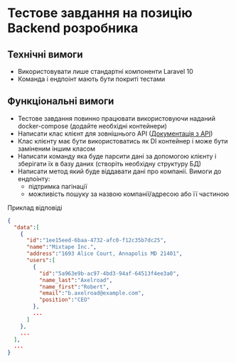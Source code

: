 # Тестове завдання на позицію Backend розробника

## Технічні вимоги
- Використовувати лише стандартні компоненти Laravel 10
- Команда і ендпоінт мають бути покриті тестами

## Функціональні вимоги

- Тестове завдання повинно працювати використовуючи наданий docker-compose (додайте необхідні контейнери)
- Написати клас клієнт для зовнішнього АРІ ([Документація з АРІ](api.md))
- Клас клієнту має бути використоватись як DI контейнер і може бути заміненим іншим класом
- Написати команду яка буде парсити дані за допомогою клієнту і зберігати їх в базу даних (створіть необхідну структуру БД)
- Написати метод який буде віддавати дані про компаніі. Вимоги до ендпоінту:
  - підтримка пагінації
  - можливість пошуку за назвою компанії/адресою або її частиною

Приклад відповіді
```json
{
  "data":[
    {
      "id":"1ee15eed-6baa-4732-afc0-f12c35b7dc25",
      "name":"Mixtape Inc.",
      "address":"1693 Alice Court, Annapolis MD 21401",
      "users":[
        {
          "id":"5a963e9b-ac97-4bd3-94af-64513f4ee3a0",
          "name_last":"Axelroad",
          "name_first":"Robert",
          "email":"b.axelroad@example.com",
          "position":"CEO"
        },
        ...
      ]
    },
    ...
  ],
  ...
}
```


